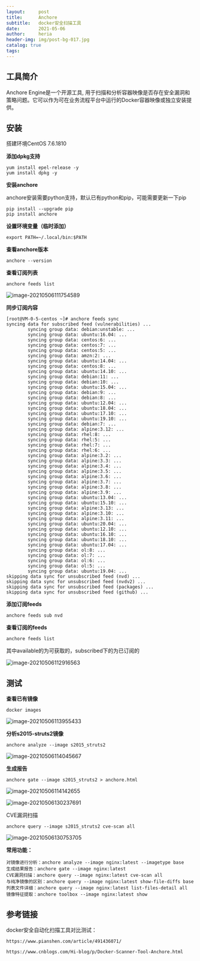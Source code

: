 ```yaml
---
layout:     post
title:      Anchore
subtitle:   docker安全扫描工具
date:       2021-05-06
author:     heria
header-img: img/post-bg-017.jpg
catalog: true
tags:
---
```




## 工具简介

Anchore Engine是一个开源工具, 用于扫描和分析容器映像是否存在安全漏洞和策略问题。它可以作为可在业务流程平台中运行的Docker容器映像或独立安装提供。

## 安装

搭建环境CentOS 7.6.1810

**添加dpkg支持**

```
yum install epel-release -y
yum install dpkg -y
```

**安装anchore**

anchore安装需要python支持，默认已有python和pip，可能需要更新一下pip

```
pip install --upgrade pip
pip install anchore
```

**设置环境变量（临时添加）**

```
export PATH=~/.local/bin:$PATH
```

**查看anchore版本**

```
anchore --version
```

**查看订阅列表**

```
anchore feeds list
```

![image-20210506111754589](https://raw.githubusercontent.com/heriachen/cloudimg/main/img2/image-20210506111754589.png)

**同步订阅内容**

```
[root@VM-0-5-centos ~]# anchore feeds sync
syncing data for subscribed feed (vulnerabilities) ...
        syncing group data: debian:unstable: ...
        syncing group data: ubuntu:16.04: ...
        syncing group data: centos:6: ...
        syncing group data: centos:7: ...
        syncing group data: centos:5: ...
        syncing group data: amzn:2: ...
        syncing group data: ubuntu:14.04: ...
        syncing group data: centos:8: ...
        syncing group data: ubuntu:14.10: ...
        syncing group data: debian:11: ...
        syncing group data: debian:10: ...
        syncing group data: ubuntu:15.04: ...
        syncing group data: debian:9: ...
        syncing group data: debian:8: ...
        syncing group data: ubuntu:12.04: ...
        syncing group data: ubuntu:18.04: ...
        syncing group data: ubuntu:17.10: ...
        syncing group data: ubuntu:19.10: ...
        syncing group data: debian:7: ...
        syncing group data: alpine:3.12: ...
        syncing group data: rhel:8: ...
        syncing group data: rhel:5: ...
        syncing group data: rhel:7: ...
        syncing group data: rhel:6: ...
        syncing group data: alpine:3.2: ...
        syncing group data: alpine:3.3: ...
        syncing group data: alpine:3.4: ...
        syncing group data: alpine:3.5: ...
        syncing group data: alpine:3.6: ...
        syncing group data: alpine:3.7: ...
        syncing group data: alpine:3.8: ...
        syncing group data: alpine:3.9: ...
        syncing group data: ubuntu:13.04: ...
        syncing group data: ubuntu:15.10: ...
        syncing group data: alpine:3.13: ...
        syncing group data: alpine:3.10: ...
        syncing group data: alpine:3.11: ...
        syncing group data: ubuntu:20.04: ...
        syncing group data: ubuntu:12.10: ...
        syncing group data: ubuntu:16.10: ...
        syncing group data: ubuntu:18.10: ...
        syncing group data: ubuntu:17.04: ...
        syncing group data: ol:8: ...
        syncing group data: ol:7: ...
        syncing group data: ol:6: ...
        syncing group data: ol:5: ...
        syncing group data: ubuntu:19.04: ...
skipping data sync for unsubscribed feed (nvd) ...
skipping data sync for unsubscribed feed (nvdv2) ...
skipping data sync for unsubscribed feed (packages) ...
skipping data sync for unsubscribed feed (github) ...
```

**添加订阅feeds**

```
anchore feeds sub nvd
```

**查看订阅的feeds**

```
anchore feeds list
```

其中available的为可获取的，subscribed下的为已订阅的

![image-20210506112916563](https://raw.githubusercontent.com/heriachen/cloudimg/main/img2/image-20210506112916563.png)

## 测试

**查看已有镜像**

```
docker images 
```

![image-20210506113955433](https://raw.githubusercontent.com/heriachen/cloudimg/main/img2/image-20210506113955433.png)

**分析s2015-struts2镜像**

```
anchore analyze --image s2015_struts2
```

![image-20210506114045667](https://raw.githubusercontent.com/heriachen/cloudimg/main/img2/image-20210506114045667.png)

**生成报告**

```
anchore gate --image s2015_struts2 > anchore.html
```

![image-20210506114142655](https://raw.githubusercontent.com/heriachen/cloudimg/main/img2/image-20210506114142655.png)

![image-20210506130237691](https://raw.githubusercontent.com/heriachen/cloudimg/main/img2/image-20210506130237691.png)

CVE漏洞扫描

```
anchore query --image s2015_struts2 cve-scan all
```

![image-20210506130753705](https://raw.githubusercontent.com/heriachen/cloudimg/main/img2/image-20210506130753705.png)



**常用功能：**

```
对镜像进行分析：anchore analyze --image nginx:latest --imagetype base
生成结果报告：anchore gate --image nginx:latest
CVE漏洞扫描：anchore query --image nginx:latest cve-scan all
与纯净镜像的区别：anchore query --image nginx:latest show-file-diffs base
列表文件详细：anchore query --image nginx:latest list-files-detail all
镜像特征提取：anchore toolbox --image nginx:latest show
```



## 参考链接

docker安全自动化扫描工具对比测试：

```
https://www.pianshen.com/article/491436071/
```

```
https://www.cnblogs.com/Hi-blog/p/Docker-Scanner-Tool-Anchore.html
```

